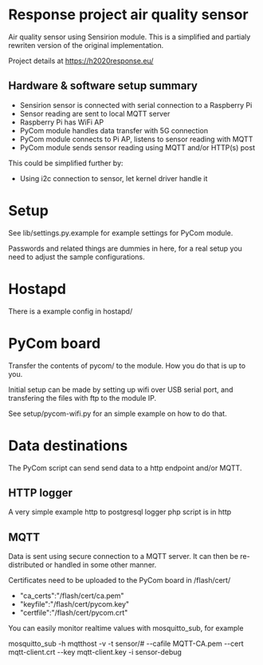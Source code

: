 # Response project air quality sensor

Air quality sensor using Sensirion module.
This is a simplified and partialy rewriten version of the original implementation.

Project details at https://h2020response.eu/

## Hardware & software setup summary

* Sensirion sensor is connected with serial connection to a Raspberry Pi
* Sensor reading are sent to local MQTT server
* Raspberry Pi has WiFi AP
* PyCom module handles data transfer with 5G connection
* PyCom module connects to Pi AP, listens to sensor reading with MQTT
* PyCom module sends sensor reading using MQTT and/or HTTP(s) post

This could be simplified further by:
* Using i2c connection to sensor, let kernel driver handle it

# Setup

See lib/settings.py.example for example settings for PyCom module.

Passwords and related things are dummies in here, for a real setup you need to adjust the sample configurations.

# Hostapd

There is a example config in hostapd/

# PyCom board

Transfer the contents of pycom/ to the module. How you do that is up to you.

Initial setup can be made by setting up wifi over USB serial port,
and transfering the files with ftp to the module IP.

See setup/pycom-wifi.py for an simple example on how to do that.

# Data destinations

The PyCom script can send send data to a http endpoint and/or MQTT.

## HTTP logger

A very simple example http to postgresql logger php script is in http

## MQTT

Data is sent using secure connection to a MQTT server. It can then be re-distributed or handled in some other manner.

Certificates need to be uploaded to the PyCom board in /flash/cert/

* "ca_certs":"/flash/cert/ca.pem"
* "keyfile":"/flash/cert/pycom.key"
* "certfile":"/flash/cert/pycom.crt"

You can easily monitor realtime values with mosquitto_sub, for example

mosquitto_sub -h mqtthost -v -t sensor/# --cafile MQTT-CA.pem --cert mqtt-client.crt --key mqtt-client.key -i sensor-debug
